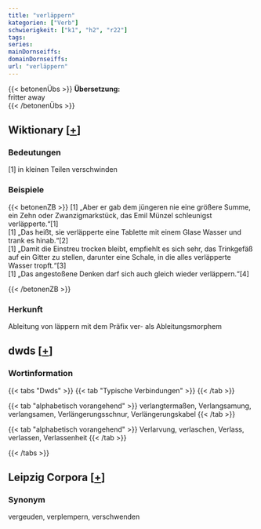 ```yaml
---
title: "verläppern"
kategorien: ["Verb"]
schwierigkeit: ["k1", "h2", "r22"]
tags:
series:
mainDornseiffs:
domainDornseiffs:
url: "verläppern"
---
```


{{< betonenÜbs >}}
**Übersetzung:**  
fritter away  
{{< /betonenÜbs >}}

## Wiktionary [[+](https://de.wiktionary.org/wiki/verläppern)]

### Bedeutungen
[1] in kleinen Teilen verschwinden  

### Beispiele
{{< betonenZB >}}
[1] „Aber er gab dem jüngeren nie eine größere Summe, ein Zehn oder Zwanzigmarkstück, das Emil Münzel schleunigst verläpperte.“[1]  
[1] „Das heißt, sie verläpperte eine Tablette mit einem Glase Wasser und trank es hinab.“[2]  
[1] „Damit die Einstreu trocken bleibt, empfiehlt es sich sehr, das Trinkgefäß auf ein Gitter zu stellen, darunter eine Schale, in die alles verläpperte Wasser tropft.“[3]  
[1] „Das angestoßene Denken darf sich auch gleich wieder verläppern.“[4]  

{{< /betonenZB >}}
### Herkunft
Ableitung von läppern mit dem Präfix ver- als Ableitungsmorphem  



## dwds [[+](https://www.dwds.de/wb/verläppern)]

### Wortinformation
{{< tabs "Dwds" >}}
{{< tab "Typische Verbindungen" >}}
{{< /tab >}}

{{< tab "alphabetisch vorangehend" >}}
verlangtermaßen, Verlangsamung, verlangsamen, Verlängerungsschnur, Verlängerungskabel
{{< /tab >}}

{{< tab "alphabetisch vorangehend" >}}
Verlarvung, verlaschen, Verlass, verlassen, Verlassenheit
{{< /tab >}}

{{< /tabs >}}

## Leipzig Corpora [[+](https://corpora.uni-leipzig.de/en/res?word=verläppern&corpusId=deu_newscrawl-public_2018)]


### Synonym
vergeuden, verplempern, verschwenden

